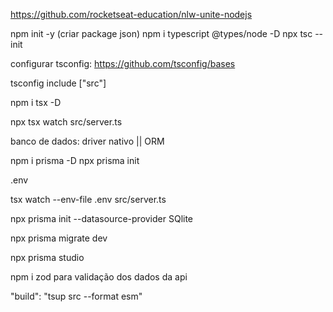 https://github.com/rocketseat-education/nlw-unite-nodejs

npm init -y (criar package json)
npm i typescript @types/node -D
npx tsc --init

configurar tsconfig: https://github.com/tsconfig/bases

tsconfig include ["src"]

npm i tsx -D

npx tsx watch src/server.ts

banco de dados: driver nativo || ORM

npm i prisma -D
npx prisma init

.env

tsx watch --env-file .env src/server.ts

npx prisma init --datasource-provider SQlite

npx prisma migrate dev

npx prisma studio

npm i zod para validação dos dados da api

"build": "tsup src --format esm"